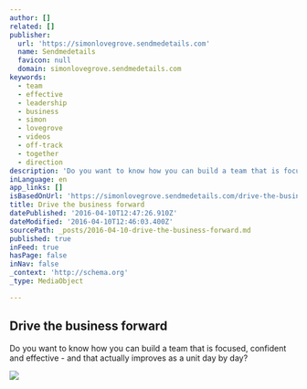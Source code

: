 ```yaml
---
author: []
related: []
publisher:
  url: 'https://simonlovegrove.sendmedetails.com'
  name: Sendmedetails
  favicon: null
  domain: simonlovegrove.sendmedetails.com
keywords:
  - team
  - effective
  - leadership
  - business
  - simon
  - lovegrove
  - videos
  - off-track
  - together
  - direction
description: 'Do you want to know how you can build a team that is focused, confident and effective - and that actually improves as a unit day by day?'
inLanguage: en
app_links: []
isBasedOnUrl: 'https://simonlovegrove.sendmedetails.com/drive-the-business-forward'
title: Drive the business forward
datePublished: '2016-04-10T12:47:26.910Z'
dateModified: '2016-04-10T12:46:03.400Z'
sourcePath: _posts/2016-04-10-drive-the-business-forward.md
published: true
inFeed: true
hasPage: false
inNav: false
_context: 'http://schema.org'
_type: MediaObject

---
```

<article style=""><h1>Drive the business forward</h1><p>Do you want to know how you can build a team that is focused, confident and effective - and that actually improves as a unit day by day?</p><img src="https://app.squeezepagetoolkit.com/files/3f027e9c5697178124e2e3d4f9a92f40-2555/Lovegrove-Train.jpg" /></article>